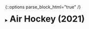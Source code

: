 {::options parse_block_html="true" /}
<details>
  <summary><h1 style="display:inline">Air Hockey (2021)</h1></summary>

![facebook_abaporu.png](assets/images/portfolio/airhockey.png)

Air Hockey is 2D local multiplayer game with four match modes: highest score, best of score, time limit and endless. The game is a simple toy project with two purposes: practice 2D game development and kick-start the development of complete games as personal side projects. I chose a simple game genre intentionally, to ease the development and increase the changes of it making into a complete game.

All code and art assets (except for the audio) were created by me. You can access the project's [Trello board](https://trello.com/b/4qmWZ7Zt/air-hockey) for the its roadmap and development history.

Role: Game Developer, 2D Artist, Project Manager  
Team size: 1  
Platform: [Android](https://play.google.com/store/apps/details?id=com.sneakysquirrellabs.airhockey)  
Engine/Language: Unity/C#  
Source code: [Air Hockey on GitHub](https://github.com/lazysquirrellabs/airhockey)  
</details>